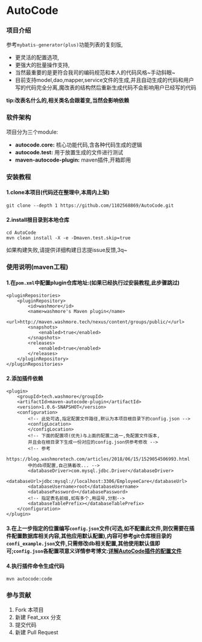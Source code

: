 # AutoCode

### 项目介绍

参考`mybatis-generator(plus)`功能列表的复刻版,
- 更灵活的配置选项,
- 更强大的批量操作支持,
- 当然最重要的是更符合我司的编码规范和本人的代码风格~手动斜眼~
- 目前支持model,dao,mapper,service文件的生成,并且自动生成的代码和用户写的代码完全分离,魔改表的结构然后重新生成代码不会影响用户已经写的代码    

**tip:改表名什么的,相关类名会跟着变,当然会影响依赖**

### 软件架构

项目分为三个module:
- **autocode.core:** 核心功能代码,含各种代码生成的逻辑
- **autocode.test:** 用于放置生成的文件进行测试
- **maven-autocode-plugin:** maven插件,开箱即用

### 安装教程

#### 1.clone本项目(代码还在整理中,本周内上架)
```
git clone --depth 1 https://github.com/1102568869/AutoCode.git
```
#### 2.install根目录到本地仓库
```
cd AutoCode 
mvn clean install -X -e -Dmaven.test.skip=true
```
如果构建失败,请提供详细构建日志提issue反馈,3q~

### 使用说明(maven工程)
#### 1.在`pom.xml`中配置plugin仓库地址:(如果已经执行过安装教程,此步骤跳过)
```
<pluginRepositories>    
    <pluginRepository>    
        <id>washmore</id>    
        <name>washmore's Maven plugin</name>    
        <url>http://maven.washmore.tech/nexus/content/groups/public/</url>    
        <snapshots>    
            <enabled>true</enabled>    
        </snapshots>    
        <releases>    
            <enabled>true</enabled>    
        </releases>    
    </pluginRepository>    
</pluginRepositories>
```
#### 2.添加插件依赖
```
<plugin>
    <groupId>tech.washmore</groupId>
    <artifactId>maven-autocode-plugin</artifactId>
    <version>1.0.6-SNAPSHOT</version>
    <configuration>
        <!-- 此处可选,指定配置文件路径,默认为本项目根目录下的config.json -->
        <configLocation>
        </configLocation>
        <!-- 下面的配置项(优先)与上面的配置二选一,免配置文件版本,
        并且会在根目录下生成一份对应的config.json供参考修改 -->
        <!-- 参考
        https://blog.washmoretech.com/articles/2018/06/15/1529054506993.html
        中的db项配置,自己猜着改... -->
        <databaseDriver>com.mysql.jdbc.Driver</databaseDriver>
        <databaseUrl>jdbc:mysql://localhost:3306/EmployeeCare</databaseUrl>
        <databaseUsername>root</databaseUsername>
        <databasePassword></databasePassword> 
        <!-- 指定表名前缀,如有多个,用逗号,分割-->
        <databaseTablePrefix></databaseTablePrefix>
    </configuration>
</plugin>
```
#### 3.在上一步指定的位置编写`config.json`文件(可选,如不配置此文件,则仅需要在插件配置数据库相关内容,其他应用默认配置),内容可参考git仓库根目录的`confi_example.json`文件,只需修改db相关配置,其他使用默认值即可;`config.json`各配置项意义详情参考博文:[详解AutoCode插件的配置文件](https://blog.washmoretech.com/articles/2018/06/15/1529054506993.html)
#### 4.执行插件命令生成代码
```
mvn autocode:code
```

### 参与贡献
1. Fork 本项目
2. 新建 Feat_xxx 分支
3. 提交代码
4. 新建 Pull Request
